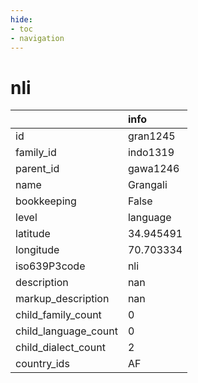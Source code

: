 ```yaml
---
hide:
- toc
- navigation
---
```

# nli
|                      | info      |
|:---------------------|:----------|
| id                   | gran1245  |
| family_id            | indo1319  |
| parent_id            | gawa1246  |
| name                 | Grangali  |
| bookkeeping          | False     |
| level                | language  |
| latitude             | 34.945491 |
| longitude            | 70.703334 |
| iso639P3code         | nli       |
| description          | nan       |
| markup_description   | nan       |
| child_family_count   | 0         |
| child_language_count | 0         |
| child_dialect_count  | 2         |
| country_ids          | AF        |